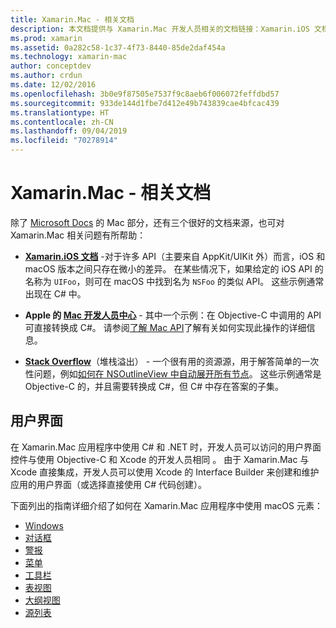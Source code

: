 ```yaml
---
title: Xamarin.Mac - 相关文档
description: 本文档提供与 Xamarin.Mac 开发人员相关的文档链接：Xamarin.iOS 文档、Apple Mac 开发人员中心以及介绍如何使用 Xamarin.Mac 生成用户界面的各种指南。
ms.prod: xamarin
ms.assetid: 0a282c58-1c37-4f73-8440-85de2daf454a
ms.technology: xamarin-mac
author: conceptdev
ms.author: crdun
ms.date: 12/02/2016
ms.openlocfilehash: 3b0e9f87505e7537f9c8aeb6f006072feffdbd57
ms.sourcegitcommit: 933de144d1fbe7d412e49b743839cae4bfcac439
ms.translationtype: HT
ms.contentlocale: zh-CN
ms.lasthandoff: 09/04/2019
ms.locfileid: "70278914"
---
```

# <a name="xamarinmac-related-documentation"></a>Xamarin.Mac - 相关文档

除了 [Microsoft Docs](~/mac/get-started/index.md) 的 Mac 部分，还有三个很好的文档来源，也可对 Xamarin.Mac 相关问题有所帮助：

- [**Xamarin.iOS 文档**](~/ios/get-started/index.md) -对于许多 API（主要来自 AppKit/UIKit 外）而言，iOS 和 macOS 版本之间只存在微小的差异。 在某些情况下，如果给定的 iOS API 的名称为 `UIFoo`，则可在 macOS 中找到名为 `NSFoo` 的类似 API。 这些示例通常出现在 C# 中。

- **Apple 的 [Mac 开发人员中心](https://developer.apple.com/devcenter/mac/)** - 其中一个示例：在 Objective-C 中调用的 API 可直接转换成 C#。 请参阅[了解 Mac API](~/mac/app-fundamentals/mac-apis.md)了解有关如何实现此操作的详细信息。

- [**Stack Overflow**](https://stackoverflow.com/)（堆栈溢出） - 一个很有用的资源源，用于解答简单的一次性问题，例如[如何在 NSOutlineView 中自动展开所有节点](https://stackoverflow.com/questions/519751/nsoutlineview-auto-expand-all-nodes)。 这些示例通常是 Objective-C 的，并且需要转换成 C#，但 C# 中存在答案的子集。

## <a name="user-interface"></a>用户界面

在 Xamarin.Mac 应用程序中使用 C# 和 .NET 时，开发人员可以访问的用户界面控件与使用 Objective-C 和 Xcode 的开发人员相同   。 由于 Xamarin.Mac 与 Xcode 直接集成，开发人员可以使用 Xcode 的 Interface Builder  来创建和维护应用的用户界面（或选择直接使用 C# 代码创建）。

下面列出的指南详细介绍了如何在 Xamarin.Mac 应用程序中使用 macOS 元素：

- [Windows](~/mac/user-interface/window.md)
- [对话框](~/mac/user-interface/dialog.md)
- [警报](~/mac/user-interface/alert.md)
- [菜单](~/mac/user-interface/menu.md)
- [工具栏](~/mac/user-interface/toolbar.md)
- [表视图](~/mac/user-interface/table-view.md)
- [大纲视图](~/mac/user-interface/outline-view.md)
- [源列表](~/mac/user-interface/source-list.md)
